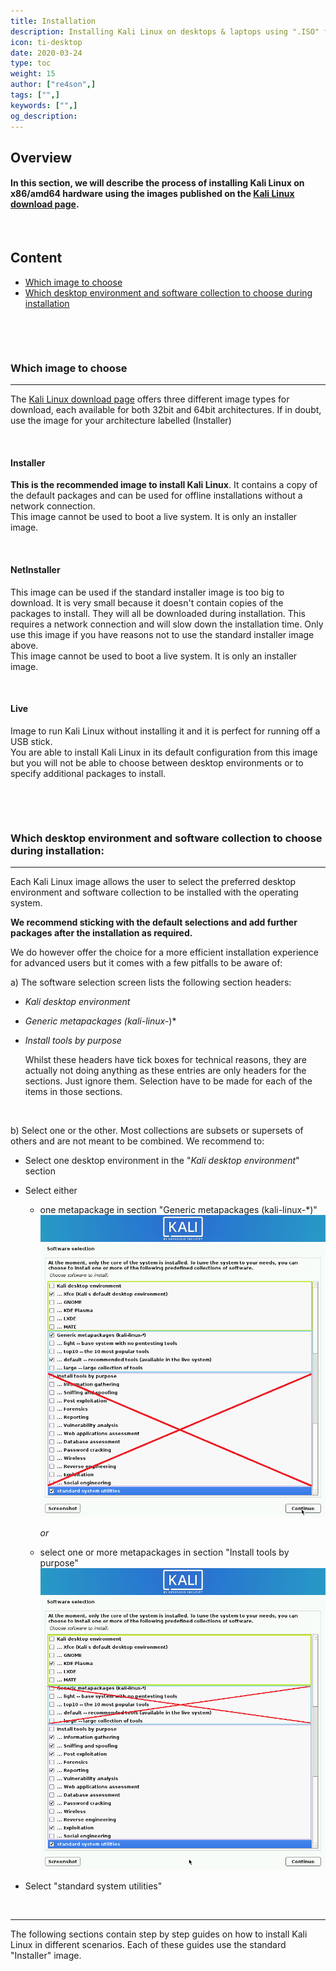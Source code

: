 ```yaml
---
title: Installation
description: Installing Kali Linux on desktops & laptops using ".ISO" files (amd64/x86)
icon: ti-desktop
date: 2020-03-24
type: toc
weight: 15
author: ["re4son",]
tags: ["",]
keywords: ["",]
og_description:
---
```


## Overview

#### In this section, we will describe the process of installing Kali Linux on x86/amd64 hardware using the images published on the [Kali Linux download page](https://kali.org/downloads).  

&nbsp;&nbsp;

## Content

- [Which image to choose](#which-image-to-choose)
- [Which desktop environment and software collection to choose during installation](#which-desktop-environment-and-software-collection-to-choose-during-installation)

&nbsp;

&nbsp;&nbsp;

### Which image to choose

------

The [Kali Linux download page](https://kali.org/downloads) offers three different image types for download, each available for both 32bit and 64bit architectures. If in doubt, use the image for your architecture labelled (Installer)

&nbsp;&nbsp;

#### Installer  

**This is the recommended image to install Kali Linux**. It contains a copy of the default packages and can be used for offline installations without a network connection.  
This image cannot be used to boot a live system. It is only an installer image.  

&nbsp;

#### NetInstaller

This image can be used if the standard installer image is too big to download. It is very small because it doesn't contain copies of the packages to install. They will all be downloaded during installation. This requires a network connection and will slow down the installation time. Only use this image if you have reasons not to use the standard installer image above.  
This image cannot be used to boot a live system. It is only an installer image.  

&nbsp;

#### Live  

Image to run Kali Linux without installing it and it is perfect for running off a USB stick.  
You are able to install Kali Linux in its default configuration from this image but you will not be able to choose between desktop environments or to specify additional packages to install. 

&nbsp;&nbsp;

&nbsp;&nbsp;

### Which desktop environment and software collection to choose during installation:

------

Each Kali Linux image allows the user to select the preferred desktop environment and software collection to be installed with the operating system.

**We recommend sticking with the default selections and add further packages after the installation as required.**

We do however offer the choice for a more efficient installation experience for advanced users but it comes with a few pitfalls to be aware of:

a) The software selection screen lists the following section headers:

- *Kali desktop environment*

- *Generic metapackages (kali-linux-*)*

- *Install tools by purpose*

  Whilst these headers have tick boxes for technical reasons, they are actually not doing anything as these entries are only headers for the sections. Just ignore them. Selection have to be made for each of the items in those sections.

&nbsp;&nbsp;

b) Select one or the other. Most collections are subsets or supersets of others and are not meant to be combined.
We recommend to:

- Select one desktop environment in the "*Kali desktop environment*" section

- Select either

  - one metapackage in section "Generic metapackages (kali-linux-*)"
    ![StandardSelections-wHighlights](./StandardSelections-wHighlights.png)

    *or*

  - select one or more metapackages in section "Install tools by purpose"
    ![Non-StandardSelections-wHighlights](./Non-standardSelections-wHighlights.png)

- Select "standard system utilities" 

&nbsp;&nbsp;

------

The following sections contain step by step guides on how to install Kali Linux in different scenarios. Each of these guides use the standard "Installer" image.